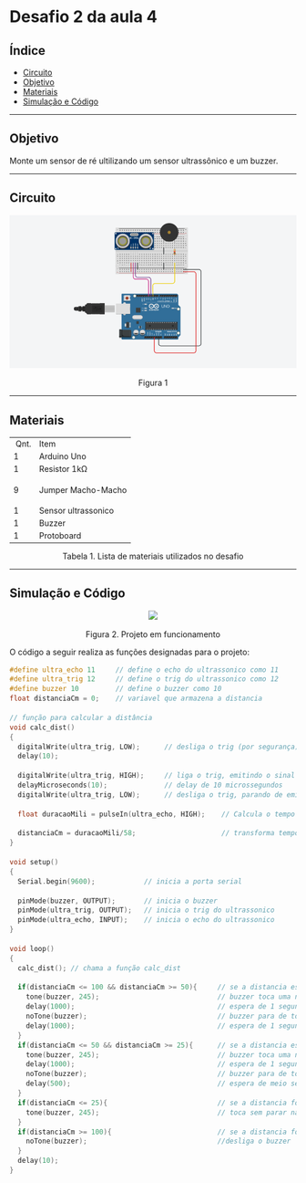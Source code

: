 # Desafio 2 da aula 4

## Índice
+ [Circuito](#circuito)
+ [Objetivo](#objetivo)
+ [Materiais](#materiais)
+ [Simulação e Código](#simulacao-codigo)


---

<h2 id="objetivo">Objetivo</h2>

Monte um sensor de ré ultilizando um sensor ultrassônico e um buzzer.

---

<h2 id="Circuito">Circuito</h2>


<div align='center'>
    <img src="https://github.com/rayque-alencar/desafios/blob/main/Desafios/Aula%204/Sensor%20de%20ré%20utilizando%20sensor%20ultrassônico%20e%20buzzer/Circuito.png"></igm>
    <p align='center'>Figura 1</p>
</div>

---

<h2>Materiais</h2>

<div align='center'>
    <table>
    <tbody>
    <tr>
    <td>&nbsp;Qnt.</td>
    <td>Item</td>
    </tr>
    <tr>
    <td>1</td>
    <td>Arduino Uno</td>
    </tr>
    <tr>
    <tr>
    <td>1</td>
    <td>Resistor 1k&Omega;</td>
    </tr>
    <tr>
    <td>9&nbsp;</td>
    <td>
    <p>Jumper Macho-Macho</p>
    </td>
    </tr>
    <td>1&nbsp;</td>
    <td>Sensor ultrassonico</td>
    </tr>
    </td>
    </tr>
    <td>1&nbsp;</td>
    <td>Buzzer</td>
    </tr>
    <td>1&nbsp;</td>
    <td>Protoboard</td>
    </tbody>
    </table>

<p>Tabela 1. Lista de materiais utilizados no desafio</p>

</div>

---

<h2 id="simulacao-codigo">Simulação e Código</h2>

<div align='center'>
    <img src="https://media.giphy.com/media/MG5e3NHGjiCdPuGfrs/giphy.gif"></img>
    <p>Figura 2. Projeto em funcionamento</p>
</div>



O código a seguir realiza as funções designadas para o projeto:

```cpp
#define ultra_echo 11     // define o echo do ultrassonico como 11
#define ultra_trig 12     // define o trig do ultrassonico como 12
#define buzzer 10         // define o buzzer como 10
float distanciaCm = 0;    // variavel que armazena a distancia

// função para calcular a distância
void calc_dist() 
{
  digitalWrite(ultra_trig, LOW);      // desliga o trig (por segurança)
  delay(10);
  
  digitalWrite(ultra_trig, HIGH);     // liga o trig, emitindo o sinal
  delayMicroseconds(10);              // delay de 10 microssegundos
  digitalWrite(ultra_trig, LOW);      // desliga o trig, parando de emitir sinal
  
  float duracaoMili = pulseIn(ultra_echo, HIGH);    // Calcula o tempo desde a saida até o retorno do sinal do trig
  
  distanciaCm = duracaoMili/58;                     // transforma tempo em distancia em cm
}

void setup()
{
  Serial.begin(9600);            // inicia a porta serial
  
  pinMode(buzzer, OUTPUT);       // inicia o buzzer 
  pinMode(ultra_trig, OUTPUT);   // inicia o trig do ultrassonico
  pinMode(ultra_echo, INPUT);    // inicia o echo do ultrassonico
}

void loop()
{
  calc_dist(); // chama a função calc_dist
  
  if(distanciaCm <= 100 && distanciaCm >= 50){     // se a distancia estiver entre 100 cm e 50 cm
    tone(buzzer, 245);                             // buzzer toca uma nota de frequencia 245
    delay(1000);                                   // espera de 1 segundo
    noTone(buzzer);                                // buzzer para de tocar
    delay(1000);                                   // espera de 1 segundo
  }
  if(distanciaCm <= 50 && distanciaCm >= 25){      // se a distancia estiver entre 50 cm e 25 cm
    tone(buzzer, 245);                             // buzzer toca uma nota de frequencia 245
    delay(1000);                                   // espera de 1 segundo
    noTone(buzzer);                                // buzzer para de tocar
    delay(500);                                    // espera de meio segundo
  }
  if(distanciaCm <= 25){                           // se a distancia for menor que 25
    tone(buzzer, 245);                             // toca sem parar na frequencia de 245
  }
  if(distanciaCm >= 100){                          // se a distancia for maior que 100cm
    noTone(buzzer);                                //desliga o buzzer
  }
  delay(10);
}
```
